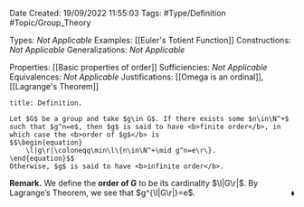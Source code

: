 <div class="topSpace"></div>

Date Created: 19/09/2022 11:55:03
Tags: #Type/Definition #Topic/Group_Theory

Types: <i>Not Applicable</i>
Examples: [[Euler's Totient Function]]
Constructions: <i>Not Applicable</i>
Generalizations: <i>Not Applicable</i>

Properties: [[Basic properties of order]]
Sufficiencies: <i>Not Applicable</i>
Equivalences: <i>Not Applicable</i>
Justifications: [[Omega is an ordinal]], [[Lagrange's Theorem]]

``` ad-Definition
title: Definition.

Let $G$ be a group and take $g\in G$. If there exists some $n\in\N^+$ such that $g^n=e$, then $g$ is said to have <b>finite order</b>, in which case the <b>order of $g$</b> is
$$\begin{equation}
    \l|g\r|\coloneqq\min\l\{n\in\N^+\mid g^n=e\r\}.
\end{equation}$$
Otherwise, $g$ is said to have <b>infinite order</b>.

```

<b>Remark.</b> We define the <b>order of $G$</b> to be its cardinality $\l|G\r|$. By Lagrange’s Theorem, we see that $g^{\l|G\r|}=e$.<span style="float:right;">$\blacklozenge$</span>
